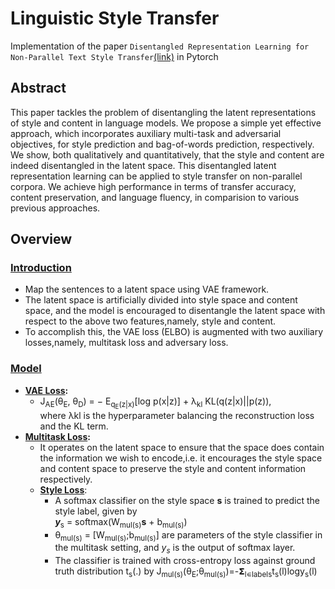# Linguistic Style Transfer 
Implementation of the paper `Disentangled Representation Learning for Non-Parallel Text Style Transfer`[(link)](https://www.aclweb.org/anthology/P19-1041.pdf) in Pytorch

## Abstract
  This paper tackles the problem of disentangling the latent representations of style and content in language models.
  We propose a simple yet effective approach, which incorporates auxiliary multi-task and adversarial objectives, for 
  style prediction and bag-of-words prediction, respectively. We show, both qualitatively and quantitatively, that the 
  style and content are indeed disentangled in the latent space. This disentangled latent representation learning can be                  applied to style transfer on non-parallel corpora. We achieve high performance in terms of transfer accuracy, content     preservation, and language fluency, in comparision to various previous approaches.

## Overview
### <ins>Introduction</ins>
  * Map the sentences to a latent space using VAE framework.
  * The latent space is artificially divided into style space and content space, and the model is encouraged to disentangle
    the latent space with respect to the above two features,namely, style and content.
  * To accomplish this, the VAE loss (ELBO) is augmented with two auxiliary losses,namely, multitask loss and adversary loss.
### <ins>Model</ins>
  * <strong><ins>VAE Loss</ins>:</strong>
    * J<sub>AE</sub>(θ<sub>E</sub>, θ<sub>D</sub>) = − E<sub>q<sub>E</sub>(z|x)</sub>[log p(x|z)] + λ<sub>kl</sub>        KL(q(z|x)||p(z)),   
     where λkl is the hyperparameter balancing the reconstruction loss and the KL term.
  * <strong><ins>Multitask Loss</ins>:</strong>
    * It operates on the latent space to ensure that the space does contain the information we wish to encode,i.e. 
      it encourages the style space and content space to preserve the style and content information respectively.
    * <strong><ins>Style Loss</ins></strong>:
      * A softmax classifier on the style space <strong>s</strong> is trained to predict the style label, given by      
      <i><strong>y</strong></i><sub>s</sub> = softmax(W<sub>mul(s)</sub><strong>s</strong> + b<sub>mul(s)</sub>)       
      * θ<sub>mul(s)</sub> = [W<sub>mul(s)</sub>;b<sub>mul(s)</sub>] are parameters of the style classifier in the 
        multitask setting, and <em>y<sub>s</sub></em> is the output of softmax layer.
      * The classifier is trained with cross-entropy loss against ground truth distribution t<sub>s</sub>(.) by
        J<sub>mul(s)</sub>(θ<sub>E</sub>;θ<sub>mul(s)</sub>)=-𝝨<sub>l∊labels</sub>t<sub>s</sub>(l)logy<sub>s</sub>(l)
